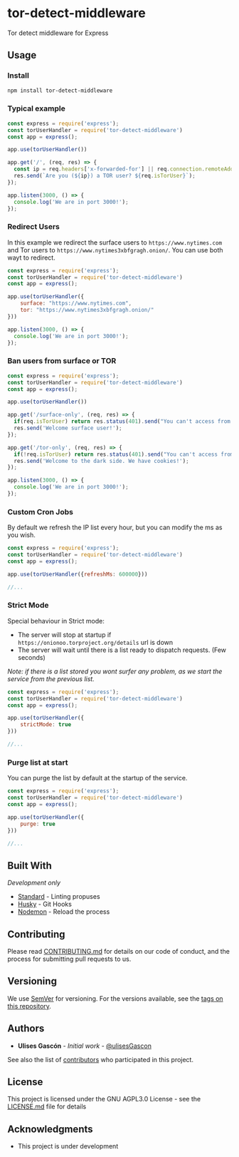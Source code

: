 # tor-detect-middleware

Tor detect middleware for Express

## Usage

### Install

```bash
npm install tor-detect-middleware
```

### Typical example

```js
const express = require('express');
const torUserHandler = require('tor-detect-middleware')
const app = express();

app.use(torUserHandler())

app.get('/', (req, res) => {
  const ip = req.headers['x-forwarded-for'] || req.connection.remoteAddress;
  res.send(`Are you (${ip}) a TOR user? ${req.isTorUser}`);
});

app.listen(3000, () => {
  console.log('We are in port 3000!');
});
```

### Redirect Users

In this example we redirect the surface users to `https://www.nytimes.com` and Tor users to `https://www.nytimes3xbfgragh.onion/`. You can use both wayt to redirect.

```js
const express = require('express');
const torUserHandler = require('tor-detect-middleware')
const app = express();

app.use(torUserHandler({
    surface: "https://www.nytimes.com",
    tor: "https://www.nytimes3xbfgragh.onion/"
}))

app.listen(3000, () => {
  console.log('We are in port 3000!');
});
```

### Ban users from surface or TOR

```js
const express = require('express');
const torUserHandler = require('tor-detect-middleware')
const app = express();

app.use(torUserHandler())

app.get('/surface-only', (req, res) => {
  if(req.isTorUser) return res.status(401).send("You can't access from TOR here")
  res.send('Welcome surface user!');
});

app.get('/tor-only', (req, res) => {
  if(!req.isTorUser) return res.status(401).send("You can't access from the surface here")
  res.send('Welcome to the dark side. We have cookies!');
});

app.listen(3000, () => {
  console.log('We are in port 3000!');
});
```


### Custom Cron Jobs

By default we refresh the IP list every hour, but you can modify the ms as you wish. 

```js
const express = require('express');
const torUserHandler = require('tor-detect-middleware')
const app = express();

app.use(torUserHandler({refreshMs: 600000}))

//...
```


### Strict Mode

Special behaviour in Strict mode:
- The server will stop at startup if `https://onionoo.torproject.org/details` url is down
- The server will wait until there is a list ready to dispatch requests. (Few seconds)

_Note: if there is a list stored you wont surfer any problem, as we start the service from the previous list._


```js
const express = require('express');
const torUserHandler = require('tor-detect-middleware')
const app = express();

app.use(torUserHandler({
    strictMode: true
}))

//...
```

### Purge list at start

You can purge the list by default at the startup of the service.

```js
const express = require('express');
const torUserHandler = require('tor-detect-middleware')
const app = express();

app.use(torUserHandler({
    purge: true
}))

//...
```


## Built With

_Development only_
* [Standard](https://www.npmjs.com/package/standard) - Linting propuses
* [Husky](https://www.npmjs.com/package/husky) - Git Hooks
* [Nodemon](https://www.npmjs.com/package/nodemon) - Reload the process


## Contributing

Please read [CONTRIBUTING.md](CONTRIBUTING.md) for details on our code of conduct, and the process for submitting pull requests to us.

## Versioning

We use [SemVer](http://semver.org/) for versioning. For the versions available, see the [tags on this repository](https://github.com/ulisesGascon/tor-detect-middelware/tags). 

## Authors

* **Ulises Gascón** - *Initial work* - [@ulisesGascon](https://github.com/ulisesGascon)

See also the list of [contributors](https://github.com/ulisesGascon/tor-detect-middelware/contributors) who participated in this project.

## License

This project is licensed under the GNU AGPL3.0 License - see the [LICENSE.md](LICENSE.md) file for details

## Acknowledgments

* This project is under development